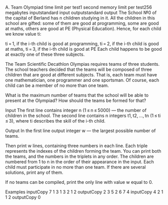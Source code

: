 A. Team Olympiad
time limit per test1 second
memory limit per test256 megabytes
inputstandard input
outputstandard output
The School №0 of the capital of Berland has n children studying in it. All the children in this school are gifted: some of them are good at programming, some are good at maths, others are good at PE (Physical Education). Hence, for each child we know value ti:

ti = 1, if the i-th child is good at programming,
ti = 2, if the i-th child is good at maths,
ti = 3, if the i-th child is good at PE
Each child happens to be good at exactly one of these three subjects.

The Team Scientific Decathlon Olympias requires teams of three students. The school teachers decided that the teams will be composed of three children that are good at different subjects. That is, each team must have one mathematician, one programmer and one sportsman. Of course, each child can be a member of no more than one team.

What is the maximum number of teams that the school will be able to present at the Olympiad? How should the teams be formed for that?

Input
The first line contains integer n (1 ≤ n ≤ 5000) — the number of children in the school. The second line contains n integers t1, t2, ..., tn (1 ≤ ti ≤ 3), where ti describes the skill of the i-th child.

Output
In the first line output integer w — the largest possible number of teams.

Then print w lines, containing three numbers in each line. Each triple represents the indexes of the children forming the team. You can print both the teams, and the numbers in the triplets in any order. The children are numbered from 1 to n in the order of their appearance in the input. Each child must participate in no more than one team. If there are several solutions, print any of them.

If no teams can be compiled, print the only line with value w equal to 0.

Examples
inputCopy
7
1 3 1 3 2 1 2
outputCopy
2
3 5 2
6 7 4
inputCopy
4
2 1 1 2
outputCopy
0